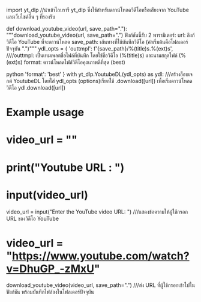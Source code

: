 import yt_dlp //นำเข้าไลบรารี yt_dlp ซึ่งใช้สำหรับดาวน์โหลดวิดีโอหรือเสียงจาก YouTube และเว็บไซต์อื่น ๆ ที่รองรับ

def download_youtube_video(url, save_path="."): 
"""download_youtube_video(url, save_path=".")
ฟังก์ชันนี้รับ 2 พารามิเตอร์:
url: ลิงก์วิดีโอ YouTube ที่จะดาวน์โหลด
save_path: เส้นทางที่ใช้บันทึกวิดีโอ (ค่าเริ่มต้นคือโฟลเดอร์ปัจจุบัน ".")"""
    ydl_opts = {
        'outtmpl': f'{save_path}/%(title)s.%(ext)s', ////outtmpl: เป็นเทมเพลตชื่อไฟล์ที่บันทึก โดยใช้ชื่อวิดีโอ (%(title)s) และนามสกุลไฟล์ (%(ext)s) format: ดาวน์โหลดไฟล์วิดีโอคุณภาพดีที่สุด (best)

python
        'format': 'best'
    }
    with yt_dlp.YoutubeDL(ydl_opts) as ydl:   ///สร้างอ็อบเจกต์ YoutubeDL โดยใส่ ydl_opts (options)เรียกใช้ .download([url]) เพื่อเริ่มดาวน์โหลดวิดีโอ
        ydl.download([url])

# Example usage
# video_url = ""
# print("Youtube URL : ") 
# input(video_url)
video_url = input("Enter the YouTube video URL: ") ///แสดงข้อความให้ผู้ใช้กรอก URL ของวิดีโอ YouTube
# video_url = "https://www.youtube.com/watch?v=DhuGP_-zMxU"
download_youtube_video(video_url, save_path=".") ///ส่ง URL ที่ผู้ใช้กรอกเข้าไปในฟังก์ชัน พร้อมบันทึกไฟล์ลงในโฟลเดอร์ปัจจุบัน

